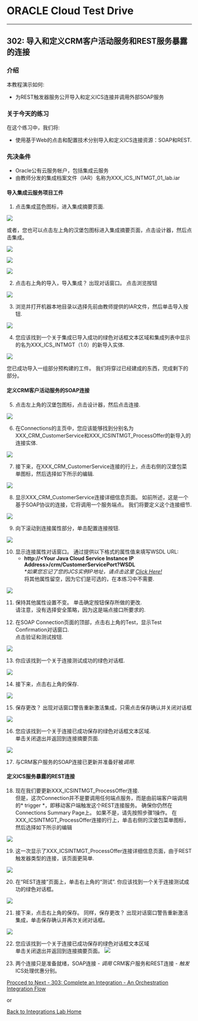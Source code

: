 # ORACLE Cloud Test Drive #
-----
## 302: 导入和定义CRM客户活动服务和REST服务暴露的连接 ##

### 介绍 ###
本教程演示如何:
- 为REST触发器服务公开导入和定义ICS连接并调用外部SOAP服务

### 关于今天的练习 ###
在这个练习中，我们将:
- 使用基于Web的点击和配置技术分别导入和定义ICS连接资源：SOAP和REST.

### 先决条件 ###
- Oracle公有云服务帐户，包括集成云服务
- 由教师分发的集成档案文件（IAR）名称为XXX_ICS_INTMGT_01_lab.iar

#### 导入集成云服务项目工件 ####

1. 点击集成蓝色图标，进入集成摘要页面.

![](images/302/01.home_integrate.png)

或者，您也可以点击左上角的汉堡包图标进入集成摘要页面，点击设计器，然后点击集成。

![](images/302/02.home_hamburger.png)

![](images/302/03.home_hamburger_designer.png)

![](images/302/01.home_hamburger_integrate.png)

2. 点击右上角的导入，导入集成？ 出现对话窗口。 点击浏览按钮

![](images/302/02.integration_import.png)

3. 浏览并打开机器本地目录以选择先前由教师提供的IAR文件，然后单击导入按钮.

![](images/302/02.integration_import1.png)

4. 您应该找到一个关于集成已导入成功的绿色对话框文本区域和集成列表中显示的名为XXX_ICS_INTMGT（1.0）的新导入实体.

![](images/302/02.integration_import2.png)

您已成功导入一组部分预构建的工件。 我们将穿过已经建成的东西，完成剩下的部分。

#### 定义CRM客户活动服务的SOAP连接 ####

5. 点击左上角的汉堡包图标，点击设计器，然后点击连接.

![](images/302/04.home_hamburger_connections.png)

6. 在Connections的主页中，您应该能够找到分别名为XXX_CRM_CustomerService和XXX_ICSINTMGT_ProcessOffer的新导入的连接实体.

![](images/302/05.connection_import.png)

7. 接下来，在XXX_CRM_CustomerService连接的行上，点击右侧的汉堡包菜单图标，然后选择如下所示的编辑.

![](images/302/05.connection_import1.png)

8. 显示XXX_CRM_CustomerService连接详细信息页面。 如前所述，这是一个基于SOAP协议的连接，它将调用一个服务端点。 我们将要定义这个连接细节.

![](images/302/07.connection_initial.png)

9. 向下滚动到连接属性部分，单击配置连接按钮.

![](images/302/05.connection_import2.png)

10. 显示连接属性对话窗口。 通过提供以下格式的属性值来填写WSDL URL:
    * **http://\<Your Java Cloud Service Instance IP Address\>/crm/CustomerServicePort?WSDL**  
	*\*如果您忘记了您的JCS实例IP地址，请点击这里 [Click Here!](../../Java%20Apps/java.cloud.md)*  
	将其他属性留空，因为它们是可选的，在本练习中不需要.
	
![](images/302/08.connection_properties.png)

11. 保持其他属性设置不变。 单击确定按钮保存所做的更改.  
请注意，没有选择安全策略，因为这是端点接口所要求的.  

12. 在SOAP Connection页面的顶部，点击右上角的Test，显示Test Confirmation对话窗口.  
	点击验证和测试按钮.

![](images/302/10.connection_test.png)

13. 你应该找到一个关于连接测试成功的绿色对话框.

![](images/302/11.connection_testresult.png)

14. 接下来，点击右上角的保存.

![](images/302/12.connection_save.png)

15. 保存更改？ 出现对话窗口警告重新激活集成，只需点击保存确认并关闭对话框

![](images/302/12.connection_save1.png)

16. 您应该找到一个关于连接已成功保存的绿色对话框文本区域.  
    单击关闭退出并返回到连接摘要页面.

![](images/302/13.connection_saveresult.png)

17. 与CRM客户服务的SOAP连接已更新并准备好被*调用*.  

#### 定义ICS服务暴露的REST连接 ####

18. 现在我们要更新XXX_ICSINTMGT_ProcessOffer连接.  
    但是，这次Connection并不是要调用任何端点服务，而是由前端客户端调用的* trigger *，即移动客户端触发这个REST连接服务。
确保你仍然在Connections Summary Page上。 如果不是，请先按照步骤1操作。
在XXX_ICSINTMGT_ProcessOffer连接的行上，单击右侧的汉堡包菜单图标，然后选择如下所示的编辑

	
![](images/302/14.connection_rest.png)

19. 这一次显示了XXX_ICSINTMGT_ProcessOffer连接详细信息页面，由于REST触发器类型的连接，该页面更简单.

![](images/302/16.connection_initial1.png)

20. 在“REST连接”页面上，单击右上角的“测试”.
你应该找到一个关于连接测试成功的绿色对话框。

![](images/302/18.connection_test1.png)

21. 接下来，点击右上角的保存。 
同样，保存更改？ 出现对话窗口警告重新激活集成，单击保存确认并再次关闭对话框。

![](images/302/20.connection_save2.png)

22. 您应该找到一个关于连接已成功保存的绿色对话框文本区域  
    单击关闭退出并返回到连接摘要页面。
![](images/302/19.connection_save1.png)

23. 两个连接只是准备就绪，SOAP连接 - *调用* CRM客户服务和REST连接 - *触发* ICS处理优惠分别。

[Procced to Next - 303: Complete an Integration - An Orchestration Integration Flow](303-IntegrationsLab.md)

or

[Back to Integrations Lab Home](README.md)
